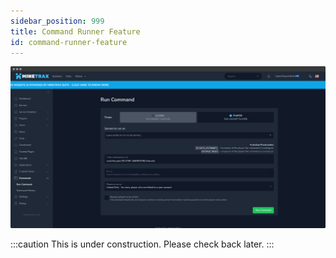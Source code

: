 ```yaml
---
sidebar_position: 999
title: Command Runner Feature
id: command-runner-feature
---
```


![CommandRunner](./../../static/img/shots/new/command-runner.png)

:::caution
This is under construction. Please check back later.
:::
